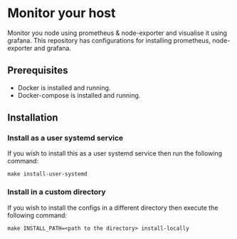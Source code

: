 # Monitor your host

Monitor you node using prometheus & node-exporter and visualise it using grafana. This repository has configurations for installing prometheus, node-exporter and grafana.

## Prerequisites

- Docker is installed and running.
- Docker-compose is installed and running.

## Installation

### Install as a user systemd service

If you wish to install this as a user systemd service then run the following command:

```
make install-user-systemd
```

### Install in a custom directory

If you wish to install the configs in a different directory then execute the following command:

```
make INSTALL_PATH=<path to the directory> install-locally
```

